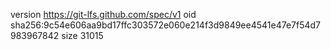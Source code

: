 version https://git-lfs.github.com/spec/v1
oid sha256:9c54e606aa9bd17ffc303572e060e214f3d9849ee4541e47e7f54d7983967842
size 31015
